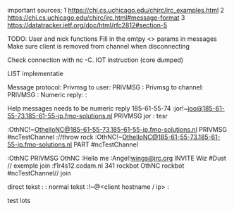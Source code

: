 important sources;
1 https://chi.cs.uchicago.edu/chirc/irc_examples.html
2 https://chi.cs.uchicago.edu/chirc/irc.html#message-format
3 https://datatracker.ietf.org/doc/html/rfc2812#section-5

TODO:
User and nick functions
Fill in the emtpy <> params in messages
Make sure client is removed from channel when disconnecting

Check connection with nc -C. IOT instruction (core dumped)

LIST implementatie 

Message protocol:
Privmsg to user: <sender host> PRIVMSG <username receiver> :<message>
Privmsg to channel: <sender host> PRIVMSG <channel name> :<message>
Numeric reply: <server host> <numeric code> <username> <params> :<message>

Help messages needs to be numeric reply
185-61-55-74
:jor!~joo@185-61-55-73.185-61-55-ip.fmo-solutions.nl PRIVMSG jor : tesr

:OthNC!~OthelloNC@185-61-55-73.185-61-55-ip.fmo-solutions.nl PRIVMSG #ncTestChannel ://throw rock
:OthNC!~OthelloNC@185-61-55-73.185-61-55-ip.fmo-solutions.nl PART #ncTestChannel

:OthNC PRIVMSG OthNC :Hello me
:Angel!wings@irc.org INVITE Wiz #Dust // exemple join
:f1r4s12.codam.nl 341 rockbot OthNC rockbot #ncTestChannel// join


direct tekst :<server hostname> <numRPL> <cmd> :<error-tekst>
normal tekst :<nick>!~<name>@<client hostname / ip> <command> :<tekst>

test lots
